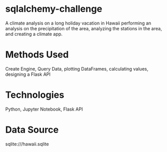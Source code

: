 # sqlalchemy-challenge
A climate analysis on a long holiday vacation in Hawaii performing an analysis on the precipitation of the area, analyzing the stations in the area, and creating a climate app.

# Methods Used
Create Engine, Query Data, plotting DataFrames, calculating values, designing a Flask API

# Technologies
Python, Jupyter Notebook, Flask API

# Data Source
sqlite:///hawaii.sqlite

